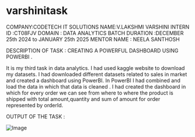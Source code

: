 # varshinitask

  COMPANY:CODETECH IT SOLUTIONS
  NAME:V.LAKSHMI VARSHINI
  INTERN ID :CT08FJV
  DOMAIN : DATA ANALYTICS
  BATCH DURATION :DECEMBER 25th 2024 to JANUARY 25th 2025
  MENTOR NAME : NEELA SANTHOSH


  DESCRIPTION OF TASK :
   CREATING A POWERFUL DASHBOARD USING POWERBI .

   It is my third task in data analytics.
   I had used kaggle website to download my datasets.
   I had downloaded different datasets related to sales in market and created a dashboard using PowerBI.
   In PowerBI I had combined and load the data in which that data is cleaned .
   I had created the dashboard in which for every order we can see from where to where the product is shipped with total amount,quantity and sum of amount for order represented by orderId.
   
   
   OUTPUT OF THE TASK :
   
   ![Image](https://github.com/user-attachments/assets/f9811edb-fd57-49f0-a2ec-8881c8a8ead7)
